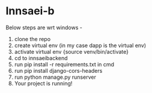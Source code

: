# Innsaei-b
Below steps are wrt windows -
1. clone the repo
2. create virtual env (in my case dapp is the virtual env)
3. activate virtual env {source venv/bin/activate}
4. cd to innsaeibackend 
5. run pip install -r requirements.txt in cmd
6. run pip install django-cors-headers
7. run python manage.py runserver
8. Your project is running!
